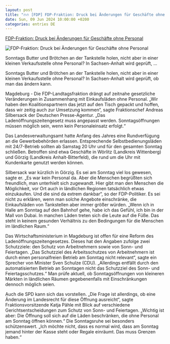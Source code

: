 ```yaml
---
layout: post
title: "🔥🔥 [FDP] FDP-Fraktion: Druck bei Änderungen für Geschäfte ohne Personal"
date: Sun, 09 Jun 2024 10:00:00 +0200
categories: entries DE
---
```

[FDP-Fraktion: Druck bei Änderungen für Geschäfte ohne Personal](https://www.mz.de/panorama/druck-bei-anderungen-fur-geschafte-ohne-personal-3859907)

![FDP-Fraktion: Druck bei Änderungen für Geschäfte ohne Personal](https://bmg-images.forward-publishing.io/2024/06/09/2c13aff2-a35b-45bd-9f57-ab3519e6def3.jpeg?rect=0%2C107%2C2048%2C1152&w=1024)

Sonntags Butter und Brötchen an der Tankstelle holen, nicht aber in einer kleinen Verkaufsstelle ohne Personal? In Sachsen-Anhalt wird geprüft, ...

Sonntags Butter und Brötchen an der Tankstelle holen, nicht aber in einer kleinen Verkaufsstelle ohne Personal? In Sachsen-Anhalt wird geprüft, ob man das ändern kann.

Magdeburg - Die FDP-Landtagsfraktion drängt auf zeitnahe gesetzliche Veränderungen in Zusammenhang mit Einkaufsläden ohne Personal. „Wir haben den Koalitionspartnern das jetzt auf den Tisch gepackt und hoffen, dass wir zeitig auch zur Umsetzung kommen“, sagte Fraktionschef Andreas Silbersack der Deutschen Presse-Agentur. „Das Ladenöffnungszeitengesetz muss angepasst werden. Sonntagsöffnungen müssen möglich sein, wenn kein Personaleinsatz erfolgt.“

Das Landesverwaltungsamt hatte Anfang des Jahres eine Rundverfügung an die Gewerbebehörden erlassen. Entsprechende Selbstbedienungsläden mit 24/7-Betrieb sollten ab Samstag 20 Uhr und für den gesamten Sonntag schließen. Betroffen sind etwa Geschäfte in Wörlitz (Landkreis Wittenberg) und Görzig (Landkreis Anhalt-Bitterfeld), die rund um die Uhr mit Kundenkarte genutzt werden können.

Silbersack war kürzlich in Görzig. Es sei am Sonntag viel los gewesen, sagte er. „Es war kein Personal da. Aber die Menschen begrüßten sich freundlich, man unterhielt sich zugewandt. Hier gibt man den Menschen die Möglichkeit, vor Ort auch in ländlichen Regionen tatsächlich etwas einzukaufen. Und die sind da extrem dankbar“, so der FDP-Politiker. Es sei nicht zu erklären, wenn man solche Angebote einschränke, die Einkaufsläden von Tankstellen aber immer größer würden. „Wenn ich in Halle am Sonntag auf den Bahnhof gehe, habe ich das Gefühl, ich bin in der Mall von Dubai. In manchen Läden treten sich die Leute auf die Füße. Das steht in keinem gesunden Verhältnis zu den Bedingungen für die Menschen im ländlichen Raum.“

Das Wirtschaftsministerium in Magdeburg ist offen für eine Reform des Ladenöffnungszeitengesetzes. Dieses hat den Angaben zufolge zwei Schutzziele: den Schutz von Arbeitnehmern sowie von Sonn- und Feiertagen. „Das Schutzziel des Arbeitsschutzes von Arbeitnehmern ist durch einen personalfreien Betrieb am Sonntag nicht relevant“, sagte ein Sprecher von Minister Sven Schulze (CDU). „Allerdings entfällt durch den automatisierten Betrieb an Sonntagen nicht das Schutzziel des Sonn- und Feiertagsschutzes.“ Man prüfe aktuell, ob Sonntagsöffnungen von kleineren Märkten in ländlichen Räumen gegebenenfalls mit Einschränkungen dennoch möglich seien.

Auch die SPD kann sich das vorstellen. „Die Frage ist allerdings, ob eine Änderung im Landesrecht für diese Öffnung ausreicht“, sagte Fraktionsvorsitzende Katja Pähle mit Blick auf verschiedene Gerichtsentscheidungen zum Schutz von Sonn- und Feiertagen. „Wichtig ist aber: Die Öffnung soll sich auf die Läden beschränken, die ohne Personal am Sonntag öffnen können.“ Die Sonntagsruhe sei besonders schützenswert. „Ich möchte nicht, dass es normal wird, dass am Sonntag jemand hinter der Kasse steht oder Regale einräumt. Das muss Grenzen haben.“

